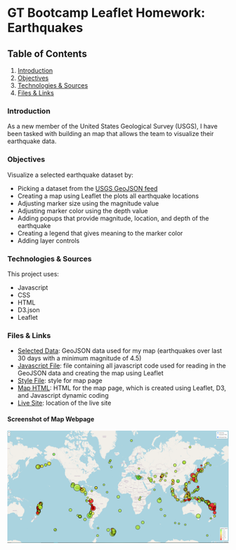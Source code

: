 # GT Bootcamp Leaflet Homework: Earthquakes

## Table of Contents
1. [Introduction](#introduction)
2. [Objectives](#objectives)
3. [Technologies & Sources](#technologies)
4. [Files & Links](#files)

<a name="introduction"></a>
### Introduction
As a new member of the United States Geological Survey (USGS), I have been tasked with building an map that allows the team to visualize their earthquake data.

<a name="objectives"></a>
### Objectives
Visualize a selected earthquake dataset by:
* Picking a dataset from the [USGS GeoJSON feed](https://earthquake.usgs.gov/earthquakes/feed/v1.0/geojson.php)
* Creating a map using Leaflet the plots all earthquake locations
* Adjusting marker size using the magnitude value
* Adjusting marker color using the depth value
* Adding popups that provide magnitude, location, and depth of the earthquake
* Creating a legend that gives meaning to the marker color
* Adding layer controls

<a name="technologies"></a>
### Technologies & Sources
This project uses: 
* Javascript
* CSS
* HTML
* D3.json
* Leaflet

<a name="files"></a>
### Files & Links

* [Selected Data](https://earthquake.usgs.gov/fdsnws/event/1/query?format=geojson&minmagnitude=4.5): GeoJSON data used for my map (earthquakes over last 30 days with a minimum magnitude of 4.5)
* [Javascript File](static/js/logic.js): file containing all javascript code used for reading in the GeoJSON data and creating the map using Leaflet
* [Style File](static/css/style.css): style for map page
* [Map HTML](index.html): HTML for the map page, which is created using Leaflet, D3, and Javascript dynamic coding
* [Live Site](https://khutula.github.io/leaflet-challenge/): location of the live site

#### Screenshot of Map Webpage
![Site Example](Site_Screenshot.PNG)